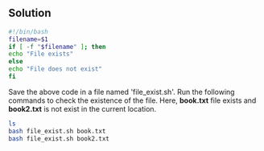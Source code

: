 ## Solution

```bash
#!/bin/bash  
filename=$1  
if [ -f "$filename" ]; then  
echo "File exists"  
else  
echo "File does not exist"  
fi
```
Save the above code in a file named 'file_exist.sh'. Run the following commands to check the existence of the file. Here, **book.txt** file exists and  **book2.txt** is not exist in the current location.

```bash
ls  
bash file_exist.sh book.txt  
bash file_exist.sh book2.txt
```

